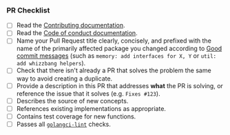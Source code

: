 
### PR Checklist

- [ ] Read the [Contributing documentation](https://github.com/whichxjy/langchaingo/blob/main/CONTRIBUTING.md).
- [ ] Read the [Code of conduct documentation](https://github.com/whichxjy/langchaingo/blob/main/CODE_OF_CONDUCT.md).
- [ ] Name your Pull Request title clearly, concisely, and prefixed with the name of the primarily affected package you changed according to [Good commit messages](https://go.dev/doc/contribute#commit_messages) (such as `memory: add interfaces for X, Y` or `util: add whizzbang helpers`).
- [ ] Check that there isn't already a PR that solves the problem the same way to avoid creating a duplicate.
- [ ] Provide a description in this PR that addresses **what** the PR is solving, or reference the issue that it solves (e.g. `Fixes #123`).
- [ ] Describes the source of new concepts.
- [ ] References existing implementations as appropriate.
- [ ] Contains test coverage for new functions.
- [ ] Passes all [`golangci-lint`](https://golangci-lint.run/) checks.
